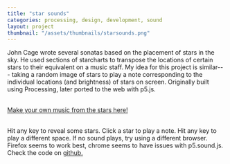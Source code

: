 ```yaml
---
title: "star sounds"
categories: processing, design, development, sound
layout: project
thumbnail: "/assets/thumbnails/starsounds.png"
---
```


John Cage wrote several sonatas based on the placement of stars in the sky.
He used sections of starcharts to transpose the locations of certain stars to their equivalent on
a music staff. My idea for this project is similar--- taking a random image of stars to play a note
corresponding to the individual locations (and brightness) of stars on screen.
Originally built using Processing, later ported to the web with p5.js.
<br>
<br>

<a href="{{ site.url }}/assets/starsounds" target="_blank">Make your own music from the stars here!</a>

<br>
Hit any key to reveal some stars. Click a star to play a note. Hit any key to play a different space.
If no sound plays, try using a different browser. Firefox seems to work best, chrome seems to have issues with p5.sound.js.


<br>
Check the code on <a href="https://github.com/tjheffner/starmap" target="_blank">github.</a>
